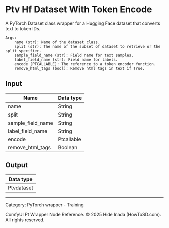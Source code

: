 # Ptv Hf Dataset With Token Encode
A PyTorch Dataset class wrapper for a Hugging Face dataset that converts text to token IDs.

    Args:  
        name (str): Name of the dataset class.  
        split (str): The name of the subset of dataset to retrieve or the split specifier.
        sample_field_name (str): Field name for text samples.
        label_field_name (str): Field name for labels.
        encode (PTCALLABLE): The reference to a token encoder function.
        remove_html_tags (bool): Remove html tags in text if True.

## Input
| Name | Data type |
|---|---|
| name | String |
| split | String |
| sample_field_name | String |
| label_field_name | String |
| encode | Ptcallable |
| remove_html_tags | Boolean |

## Output
| Data type |
|---|
| Ptvdataset |

<HR>
Category: PyTorch wrapper - Training

ComfyUI Pt Wrapper Node Reference. © 2025 Hide Inada (HowToSD.com). All rights reserved.
